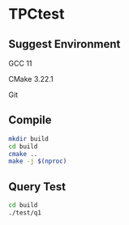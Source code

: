 # TPCtest

## Suggest Environment

GCC 11

CMake 3.22.1

Git

## Compile

```bash
mkdir build
cd build
cmake ..
make -j $(nproc)
```

## Query Test

```bash
cd build
./test/q1 
```


